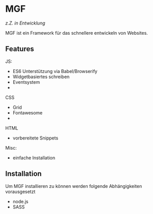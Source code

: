 # MGF
*z.Z. in Entwicklung*

MGF ist ein Framework für das schnellere entwickeln von Websites.

Features
----------------

JS:
- ES6 Unterstützung via Babel/Browserify
- Widgetbasiertes schreiben
- Eventsystem
-

CSS
- Grid
- Fontawesome
-

HTML
- vorbereitete Snippets

Misc:
- einfache Installation


Installation
----------------

Um MGF installieren zu können werden folgende Abhängigkeiten vorausgesetzt
- node.js
- SASS
